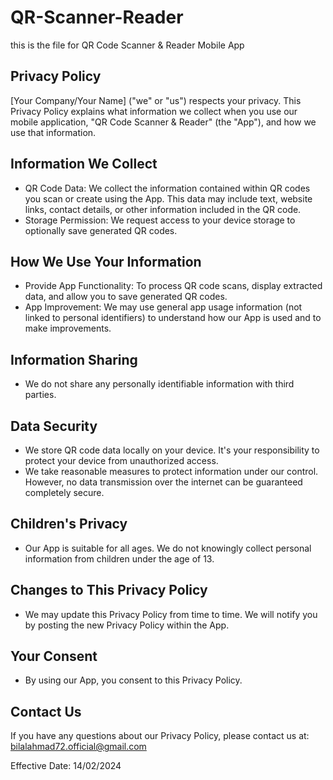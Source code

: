 # QR-Scanner-Reader
this is the file for QR Code Scanner & Reader Mobile App

## Privacy Policy

[Your Company/Your Name] ("we" or "us") respects your privacy. This Privacy Policy explains what information we collect when you use our mobile application, "QR Code Scanner & Reader" (the "App"), and how we use that information.

## Information We Collect

- QR Code Data: We collect the information contained within QR codes you scan or create using the App. This data may include text, website links, contact details, or other information included in the QR code.
- Storage Permission: We request access to your device storage to optionally save generated QR codes.

## How We Use Your Information

- Provide App Functionality: To process QR code scans, display extracted data, and allow you to save generated QR codes.
- App Improvement: We may use general app usage information (not linked to personal identifiers) to understand how our App is used and to make improvements.

## Information Sharing

- We do not share any personally identifiable information with third parties.

## Data Security

- We store QR code data locally on your device. It's your responsibility to protect your device from unauthorized access.
- We take reasonable measures to protect information under our control. However, no data transmission over the internet can be guaranteed completely secure.

## Children's Privacy

- Our App is suitable for all ages. We do not knowingly collect personal information from children under the age of 13.

## Changes to This Privacy Policy

- We may update this Privacy Policy from time to time. We will notify you by posting the new Privacy Policy within the App.

## Your Consent

- By using our App, you consent to this Privacy Policy.

## Contact Us

If you have any questions about our Privacy Policy, please contact us at: bilalahmad72.official@gmail.com

Effective Date: 14/02/2024
